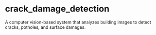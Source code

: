 # crack_damage_detection
A computer vision-based system that analyzes building images to detect cracks, potholes, and surface damages.
